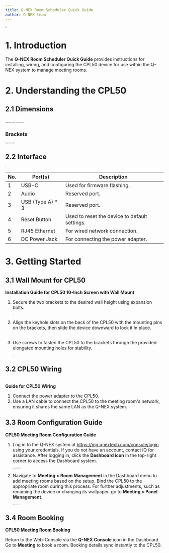 ```yaml
---
title: Q-NEX Room Scheduler Quick Guide
author: Q-NEX team
---
```






<img src="../UserManual/img/CPL50-Main.png"  style="zoom: 25%;" />



# 1. Introduction

The **Q-NEX Room Scheduler Quick Guide** provides instructions for installing, wiring, and configuring the CPL50 device for use within the Q-NEX system to manage meeting rooms.

# 2. Understanding the CPL50

## 2.1 Dimensions

<img src="./img/image-20250207151424598.png" alt="image-20250207151424598" style="zoom: 15%;" /> <img src="./img/image-20250207151444033.png" alt="image-20250207151444033" style="zoom:13%;" /> 



### Brackets

<img src="./img/image-20250207151518069.png" alt="image-20250207151518069" style="zoom: 15%;" /> 



## 2.2 Interface

<img src="../UserManual/img/interface.png"  style="zoom: 15%;" /> 

| No.  | Port(s)          | Description                                   |
| ---- | ---------------- | --------------------------------------------- |
| 1    | USB-C            | Used for firmware flashing.                   |
| 2    | Audio            | Reserved port.                                |
| 3    | USB (Type A) * 3 | Reserved port.                                |
| 4    | Reset Button     | Used to reset the device to default settings. |
| 5    | RJ45 Ethernet    | For wired network connection.                 |
| 6    | DC Power Jack    | For connecting the power adapter.             |



# 3. Getting Started



## 3.1 Wall Mount for CPL50   

**Installation Guide for CPL50 10-Inch Screen with Wall Mount**

1. Secure the two brackets to the desired wall height using expansion bolts.

   <img src="../UserManual/img/Wall-Installed.jpg"  style="zoom: 15%;" /> 

2. Align the keyhole slots on the back of the CPL50 with the mounting pins on the brackets, then slide the device downward to lock it in place.

   <img src="../UserManual/img/CPL50-Mounted.jpg"  style="zoom: 12%;" /> 

3. Use screws to fasten the CPL50 to the brackets through the provided elongated mounting holes for stability.

   <img src="../UserManual/img/CPL5--Mounted-2.jpg"  style="zoom: 12%;" /> 

## 3.2 CPL50 Wiring 

<img src="../UserManual/img/CPL50-Wired.jpg"  style="zoom: 12%;" />  

**Guide for CPL50 Wiring**

1. Connect the power adapter to the CPL50.
2. Use a LAN cable to connect the CPL50 to the meeting room's network, ensuring it shares the same LAN as the Q-NEX system.



## 3.3  Room Configuration Guide

**CPL50 Meeting Room Configuration Guide**

1. Log in to the Q-NEX system at https://mg.qnextech.com/console/login using your credentials. If you do not have an account, contact IQ for assistance. After logging in, click the **Dashboard icon** in the top-right corner to access the Dashboard system.

   <img src="./img/image-20250207151214017.png" alt="image-20250207151214017" style="zoom: 13%;" /> 

2. Navigate to **Meeting > Room Management** in the Dashboard menu to add meeting rooms based on the setup. Bind the CPL50 to the appropriate room during this process. For further adjustments, such as renaming the device or changing its wallpaper, go to **Meeting > Panel Management**.

   <img src="./img/image-20250207151244868.png" alt="image-20250207151244868" style="zoom:11%;" />  



## 3.4 Room Booking

**CPL50 Meeting Room Booking**

Return to the Web-Console via the **Q-NEX Console** icon in the Dashboard. Go to **Meeting** to book a room. Booking details sync instantly to the CPL50.
